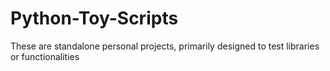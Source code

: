 # Python-Toy-Scripts
These are standalone personal projects, primarily designed to test libraries or functionalities

